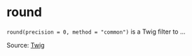 # round

`round(precision = 0, method = "common")` is a Twig filter to ...


Source: [Twig](https://twig.symfony.com/round)